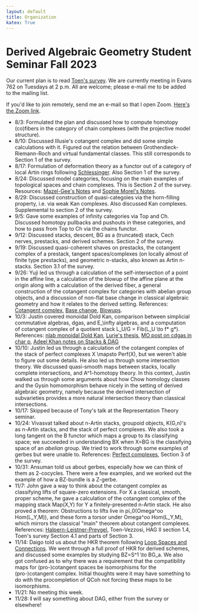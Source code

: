 ```yaml
---
layout: default
title: Organization
katex: True
---
```


# Derived Algebraic Geometry Student Seminar Fall 2023

Our current plan is to read [Toen's survey](https://arxiv.org/abs/1401.1044). We are currently meeting in Evans 762 on Tuesdays at 2 p.m. All are welcome; please e-mail me to be added to the mailing list.

If you'd like to join remotely, send me an e-mail so that I open Zoom. [Here's the Zoom link](https://berkeley.zoom.us/j/8271009900).

* 8/3: Formulated the plan and discussed how to compute homotopy (co)fibers in the category of chain complexes (with the projective model structure).
* 8/10: Discussed Illusie's cotangent complex and did some simple calculations with it. Figured out the relation between Grothendieck-Riemann-Roch and virtual fundamental classes. This still corresponds to Section 1 of the survey.
* 8/17: Formulation of deformation theory as a functor out of a category of local Artin rings following [Schlessinger](https://www.jstor.org/stable/1994967). Also Section 1 of the survey.
* 8/24: Discussed model categories, focusing on the main examples of topological spaces and chain complexes. This is Section 2 of the survey. Resources: [Mazel-Gee's Notes](https://etale.site/teaching/s23-128/math-128-s23-lecture-notes.pdf) and [Sophie Morel's Notes](https://web.math.princeton.edu/~smorel/notes540.pdf).
* 8/29: Discussed construction of quasi-categoies via the horn-filling property, i.e. via weak Kan complexes. Also discussed Kan complexes. Supplemental to section 2 of the survey.
* 9/5: Gave some examples of infinity categories via Top and Ch. Discussed homotopy pullbacks and pushouts in these categories, and how to pass from Top to Ch via the chains functor.
* 9/12: Discussed stacks, descent, BG as a (truncated) stack, Cech nerves, prestacks, and derived schemes. Section 2 of the survey.
* 9/19: Discussed quasi-coherent shaves on prestacks, the cotangent complex of a prestack, tangent spaces/complexes (on locally almost of finite type prestacks), and geometric n-stacks, also known as Artin n-stacks. Section 3.1 of the survey.
* 9/26: Yuji led us through a calculation of the self-intersection of a point in the affine line, a calculation of the blowup of the affine plane at the origin along with a calculation of the derived fiber, a general construction of the cotangent complex for categories with abelian group objects, and a discussion of non-flat base change in classical algebraic geometry and how it relates to the derived setting. References: [Cotangent complex](https://sma.epfl.ch/~orecchia/docs/DHAG_expose_9.pdf), [Base change](https://mathoverflow.net/questions/402746/what-s-the-obstruction-to-base-change), [Blowups](https://arxiv.org/abs/1802.05702).
* 10/3: Justin covered monoidal Dold Kan, comparison between simplicial commutative algebras, dgas, and E_\infty algebras, and a computation of cotangent complex of a quotient stack  L_U/G = Fib(L_U \to f* g*). References: [nlab monoidal Dold Kan](https://ncatlab.org/nlab/show/monoidal+Dold-Kan+correspondence), [Lurie's thesis](https://dspace.mit.edu/handle/1721.1/30144), [MO post on cdgas in char p](https://mathoverflow.net/questions/23269/non-examples-of-model-structures-that-fail-for-subtle-surprising-reasons/23885#23885), [Adeel Khan notes on Stacks & DAG](https://www.preschema.com/lecture-notes/2022-stacks/stacksncts.pdf)
* 10/10: Justin led us through a calculation of the cotangent complex of the stack of perfect complexes X \mapsto Perf(X), but we weren't able to figure out some details. He also led us through some intersection theory. We discussed quasi-smooth maps between stacks, locally complete intersections, and A^1-homotopy theory. In this context, Justin walked us through some arguments about how Chow homology classes and the Gysin homomorphism behave nicely in the setting of derived algebraic geometry, namely because the derived intersection of subvarieties provides a more natural intersection theory than classical intersections.
* 10/17: Skipped because of Tony's talk at the Representation Theory seminar.
* 10/24: Vivasvat talked about n-Artin stacks, groupoid objects, K(G,n)'s as n-Artin stacks, and the stack of perfect complexes. We also took a long tangent on the B functor which maps a group to its classifying space; we succeeded in understanding BX when X=BG is the classifying space of an _abelian_ group. We tried to work through some examples of gerbes but were unable to. References: [Perfect complexes](https://arxiv.org/abs/math/0503269), Section 3 of the survey.
* 10/31: Ansuman told us about gerbes, especially how we can think of them as 2-cocycles. There were a few examples, and we worked out the example of how a BZ-bundle is a Z-gerbe.
* 11/7: John gave a way to think about the cotangent complex as classifying lifts of square-zero extensions. For X a classical, smooth, proper scheme, he gave a calculation of the cotangent complex of the mapping stack Map(X,Y) for Y a finitely-presented n-Artin stack. He also proved a theorem: Obstructions to lifts live in pi_0(Omega^oo Hom(L_Y,M)), and these form a torsor under Omega^oo Hom(L_Y,M), which mirrors the classical "main" theorem about cotangent complexes. References: [Halpern-Leistner-Preygel](https://arxiv.org/abs/1402.3204), Toen-Vezzosi, HAG II section 1.4, Toen's survey Section 4.1 and parts of Section 3.
* 11/14: Daigo told us about the HKR theorem following [Loop Spaces and Connections](https://arxiv.org/abs/1002.3636). We went through a full proof of HKR for derived schemes, and discussed some examples by studying BZ=S^1 \to BG_a. We also got confused as to why there was a requirement that the compatibility maps for (pro-)cotangent spaces be isomorphisms for the (pro-)cotangent complex. Initial thoughts were it may have something to do with the procompletion of QCoh not forcing these maps to be isomorphisms.
* 11/21: No meeting this week.
* 11/28: **I** will say something about DAG, either from the survey or elsewhere!
